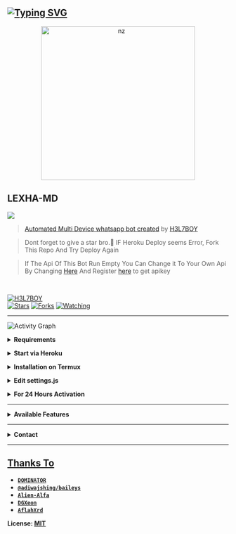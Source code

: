 ## [![Typing SVG](https://readme-typing-svg.herokuapp.com?font=Rockstar-ExtraBold&color=F33A6A&lines=WELCOME+TO+LEXHA+MD+WA+BOT+REPO.;𝘾𝙍𝙀𝘼𝙏𝙀𝘿+𝘽𝙔+𝐇3𝐋7𝐁𝐎𝐘+𝐗𝐄𝐎𝐍+𝘼𝙉𝘿+𝗡𝗘𝗨𝗫;𝙏𝙃𝙄𝙎+𝙄𝙎+𝘼+𝘽𝙂𝙈+𝙎𝙏𝙄𝘾𝙆𝙀𝙍+𝘽𝙊𝙏;𝙒𝙄𝙏𝙃+𝙈𝙊𝙍𝙀+𝙁𝙀𝘼𝙏𝙐𝙍𝙀𝙎;𝙏𝙃𝘼𝙉𝙆𝙎+𝙁𝙊𝙍+𝙑𝙄𝙎𝙄𝙏𝙄𝙉𝙂+𝙊𝙐𝙍+𝙂𝙄𝙏)](https://git.io/typing-svg)
<p align="center">
<img src="https://telegra.ph/file/327d24337c25275fc5343.jpg" alt="nz" width="350"/>
</p>

## LEXHA-MD
<a href="https://youtu.be/QZsFKKmwV7Y"><img src="https://img.shields.io/badge/Tutorial-Video-ff0000?style=for-the-badge&logo=youtube&logoColor=ff000000&link=https://youtube.com/channel/UCuYd8PWkU5QDCExj-ku8bGQ" /><br>
> [Automated Multi Device whatsapp bot created](https://github.com/H3L7BOY/LEXHA-MD) by [H3L7BOY](github.com/H3L7BOY)

> Dont forget to give a star bro.🥲 IF Heroku Deploy seems Error, Fork This Repo And Try Deploy Again

> If The Api Of This Bot Run Empty You Can Change it To Your Own Api By Changing [Here](https://github.com/H3L7BOY/LEXHA-MD/blob/master/settings.js#L18) And Register [here](https://zenzapis.xyz/) to get apikey


</br>

<a href="https://github.com/H3L7BOY"><img title="H3L7BOY" src="https://img.shields.io/badge/Author-H3L7BOY-blue.svg?color=54aeff&style=for-the-badge&logo=github" /></a>  
<a href="https://github.com/H3L7BOY/LEXHA-MD"><img title="Stars" src="https://img.shields.io/github/stars/H3L7BOY/LEXHA-MD?color=54aeff&style=flat-square" /></a>
<a href="https://github.com/H3L7BOY/LEXHA-MD/network/members"><img title="Forks" src="https://img.shields.io/github/forks/H3L7BOY/LEXHA-MD?color=54aeff&style=flat-square" /></a>
<a href="https://github.com/H3L7BOY/LEXHA-MD/watchers"><img title="Watching" src="https://img.shields.io/github/watchers/H3L7BOY/LEXHA-MD?label=watchers&color=54aeff&style=flat-square" /></a> <br>

---
![Activity Graph](https://activity-graph.herokuapp.com/graph?username=H3L7BOY&theme=minimal)


<!-- Requirements -->
<b><details><summary>Requirements</summary></b>
* Some Text Editor
* [Node JS](https://nodejs.org/en/)
* [Git](https://git-scm.com/downloads)
* [FFMPEG](https://ffmpeg.org/download.html)

```bash
Add FFmpeg to PATH environment variable
```
</details>


<!-- Start via Heroku -->
<b><details><summary>Start via Heroku</summary></b>

* Scan QR In Your Whatsapp From [Here](https://replit.com/@DGXeon/Cheems-Bot-Multi-Device-Qr-Code-Generator?output%20only=1&lite=1#index.js)
* Fork This Repo By Clicking [Here](https://github.com/H3L7BOY/LEXHA-MD/fork)
* then Deploy The Bot From [Here](https://heroku.com/deploy)
* Wait 5-10 Min To Deploy 
* After Deploying On The Worker And Check The Logs

</details>



<!-- Installation via Termux -->
<b><details><summary>Installation on Termux</summary></b>
```bash
> apt update
> apt upgrade
> pkg update && pkg upgrade
> pkg install bash
> pkg install libwebp
> pkg install git -y
> pkg install nodejs -y 
> pkg install ffmpeg -y 
> pkg install wget
> pkg install imagemagick -y
> git clone https://github.com/H3L7BOY/LEXHA-MD
> cd LEXHA-MD
> npm install
```
</details>

<!-- Edit -->
<b><details><summary>Edit settings.js</summary></b>
```bash
global.APIKeys = {
	'https://zenzapis.xyz': 'YOURAPIKEY',
}
  
global.owner = ["9181XXXXXX"]
global.ownername = ["YourName"]
```
</details>


<!-- 24hrs-->
<b><details><summary>For 24 Hours Activation</summary></b>

```bash
npm i -g pm2 && pm2 start index.js && pm2 save && pm2 logs
```

</details>

----


<b><details><summary>Available Features</summary><br>
	
| Features |  Availability |
| :------: |  :----------: |
|   Convert     |       ✅     |
|   Database     |       ✅     |
|   Owner     |       ✅    |
|   Islami     |       ✅     |
|   Downloader     |       ✅     |
|   Webzone     |       ✅[      |
|   Searching     |       ✅      |
|   Textpro     |       ✅      |
|   Ephoto     |       ✅     |
|   Anime Web     |       ✅      |
|   Stalker     |       ✅      |
|   Random Text     |       ✅     |
|   Random Image     |       ✅     |
|   Nekos Life     |       ✅      |
|   More Nsfw     |       ✅      |
|   Creator     |       ✅      |

</details>


----

<!-- Contact Owner -->
<b><details><summary>Contact</summary></b>

## ```Connect With Me```
<p align="center">
<a href="https://wa.me/43699399990478"><img src="https://img.shields.io/badge/Contact DOMINATOR-25D366?style=for-the-badge&logo=whatsapp&logoColor=white" />
<a href="https://chat.whatsapp.com/JwU0S28WIzA1IYOtNkgnoJ"><img src="https://img.shields.io/badge/Join Official GC-25D366?style=for-the-badge&logo=whatsapp&logoColor=white" />
<a href="https://youtube.com/channel/UCuYd8PWkU5QDCExj-ku8bGQ"><img src="https://img.shields.io/badge/Subscribe DOMINATOR-ff0000?style=for-the-badge&logo=youtube&logoColor=ff000000&link=https://www.youtube.com/c/BOTINDO" /><br>
</p>

</details>


</details><hr>

## Thanks To
* [`DOMINATOR`](https://github.com/H3L7BOY)
* [`@adiwajshing/baileys`](https://github.com/adiwajshing/baileys)
* [`Alien-Alfa`](https://github.com/Alien-Alfa)
* [`DGXeon`](https://github.com/DGXeon)
* [`AflahXrd`](https://github.com/nexusNw)


License: [MIT](https://github.com/LEXHA-MD/LICENSE)
